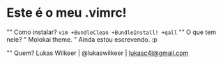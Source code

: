  Este é o meu .vimrc!
 ======
"" Como instalar?
`vim +BundleClean +BundleInstall! +qall`
"" O que tem nele?
" Molokai theme.
" Ainda estou escrevendo. :p

"" Quem? Lukas Wilkeer | @lukaswilkeer | lukasc4l@gmail.com

